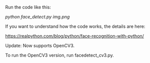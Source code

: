 Run the code like this:

*python face_detect.py img.png*

If you want to understand how the code works, the details are here:

https://realpython.com/blog/python/face-recognition-with-python/


Update: Now supports OpenCV3.

To run the OpenCV3 version, run facedetect_cv3.py.
